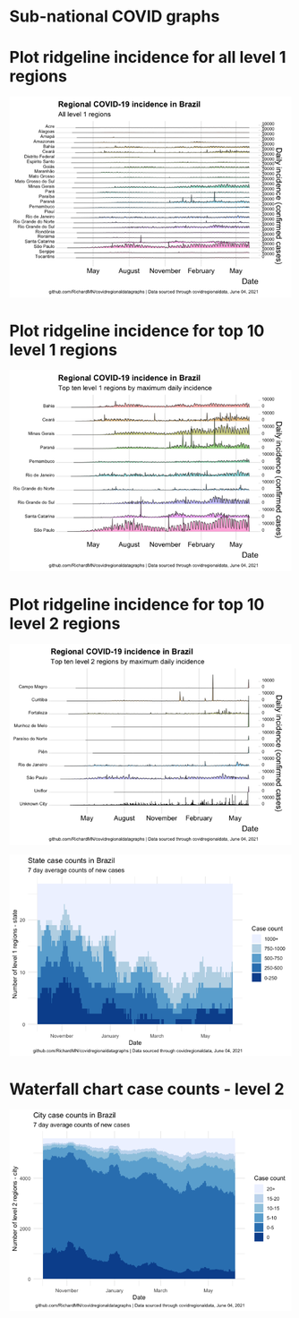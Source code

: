 Sub-national COVID graphs
================

# Plot ridgeline incidence for all level 1 regions

![](Report%20Brazil_files/figure-gfm/ridgeline-all-level-1-graphs-1.png)<!-- -->

# Plot ridgeline incidence for top 10 level 1 regions

![](Report%20Brazil_files/figure-gfm/ridgeline-top-ten-level-1-graphs-1.png)<!-- -->

# Plot ridgeline incidence for top 10 level 2 regions

![](Report%20Brazil_files/figure-gfm/ridgeline-top-ten-level-2-graphs-1.png)<!-- -->

![](Report%20Brazil_files/figure-gfm/waterfall-case-count-level-1-1.png)<!-- -->

# Waterfall chart case counts - level 2

![](Report%20Brazil_files/figure-gfm/waterfall-case-count-level-2-graph-1.png)<!-- -->
